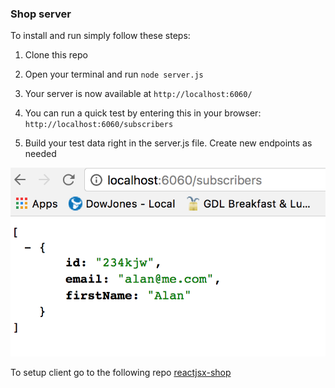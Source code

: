 ### Shop server
To install and run simply follow these steps:

1)  Clone this repo

2)  Open your terminal and run `node server.js`

3)  Your server is now available at `http://localhost:6060/`

4)  You can run a quick test by entering this in your browser: `http://localhost:6060/subscribers`

5)  Build your test data right in the server.js file. Create new endpoints as needed

![React Shop API](reactjs-server.png "React Shop API")

To setup client go to the following repo [reactjsx-shop](https://github.com/alan-maldonado/reactjsx-shop)
